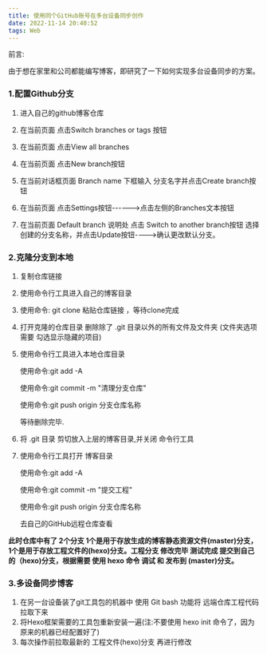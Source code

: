 ```yaml
---
title: 使用同个GitHub账号在多台设备同步创作
date: 2022-11-14 20:40:52
tags: Web
---
```


前言:

​		由于想在家里和公司都能编写博客，即研究了一下如何实现多台设备同步的方案。

### 1.配置Github分支

1. 进入自己的github博客仓库

2. 在当前页面  点击Switch branches or tags 按钮

3. 在当前页面  点击View all branches

4. 在当前页面  点击New branch按钮

5. 在当前对话框页面 Branch name 下框输入 分支名字并点击Create branch按钮

6. 在当前页面 点击Settings按钮------>点击左侧的Branches文本按钮

7. 在当前页面  Default branch 说明处 点击 Switch to another branch按钮 选择创建的分支名称，并点击Update按钮---->确认更改默认分支。

   

### 2.克隆分支到本地

1. 复制仓库链接

2. 使用命令行工具进入自己的博客目录

3. 使用命令: git clone 粘贴仓库链接 ，等待clone完成 

4. 打开克隆的仓库目录 删除除了 .git 目录以外的所有文件及文件夹 (文件夹选项需要 勾选显示隐藏的项目)

5. 使用命令行工具进入本地仓库目录

   使用命令:git add -A

   使用命令:git commit -m "清理分支仓库"

   使用命令:git push origin 分支仓库名称

   等待删除完毕.

6. 将 .git 目录 剪切放入上层的博客目录,并关闭 命令行工具

7. 使用命令行工具打开 博客目录

   使用命令:git add -A

   使用命令:git commit -m "提交工程"

   使用命令:git push origin 分支仓库名称

   去自己的GitHub远程仓库查看

   

**此时仓库中有了 2个分支 1个是用于存放生成的博客静态资源文件(master)分支，1个是用于存放工程文件的(hexo)分支。工程分支 修改完毕 测试完成 提交到自己的（hexo)分支，根据需要 使用 hexo 命令 调试 和 发布到 (master)分支。**



### 3.多设备同步博客

1. 在另一台设备装了git工具包的机器中 使用 Git bash 功能将 远端仓库工程代码拉取下来
2. 将Hexo框架需要的工具包重新安装一遍(注:不要使用 hexo init 命令了，因为原来的机器已经配置好了)
3. 每次操作前拉取最新的 工程文件(hexo)分支 再进行修改
